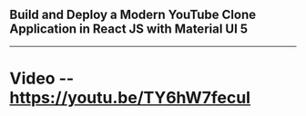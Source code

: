 ## Build and Deploy a Modern YouTube Clone Application in React JS with Material UI 5
-------------------------------------------------------------------------------------
Video -- https://youtu.be/TY6hW7fecuI
=====================================================================================
